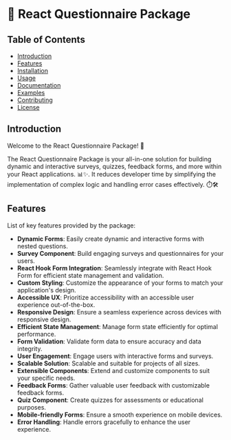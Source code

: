 # 📝 React Questionnaire Package

## Table of Contents
- [Introduction](#introduction)
- [Features](#features)
- [Installation](#installation)
- [Usage](#usage)
- [Documentation](#documentation)
- [Examples](#examples)
- [Contributing](#contributing)
- [License](#license)
## Introduction
Welcome to the React Questionnaire Package! 🚀

The React Questionnaire Package is your all-in-one solution for building dynamic and interactive surveys, quizzes, feedback forms, and more within your React applications. 📊✨. It reduces developer time by simplifying the implementation of complex logic and handling error cases effectively. ⏱️🛠️

## Features
List of key features provided by the package:

- **Dynamic Forms**: Easily create dynamic and interactive forms with nested questions.
- **Survey Component**: Build engaging surveys and questionnaires for your users.
- **React Hook Form Integration**: Seamlessly integrate with React Hook Form for efficient state management and validation.
- **Custom Styling**: Customize the appearance of your forms to match your application's design.
- **Accessible UX**: Prioritize accessibility with an accessible user experience out-of-the-box.
- **Responsive Design**: Ensure a seamless experience across devices with responsive design.
- **Efficient State Management**: Manage form state efficiently for optimal performance.
- **Form Validation**: Validate form data to ensure accuracy and data integrity.
- **User Engagement**: Engage users with interactive forms and surveys.
- **Scalable Solution**: Scalable and suitable for projects of all sizes.
- **Extensible Components**: Extend and customize components to suit your specific needs.
- **Feedback Forms**: Gather valuable user feedback with customizable feedback forms.
- **Quiz Component**: Create quizzes for assessments or educational purposes.
- **Mobile-friendly Forms**: Ensure a smooth experience on mobile devices.
- **Error Handling**: Handle errors gracefully to enhance the user experience.
